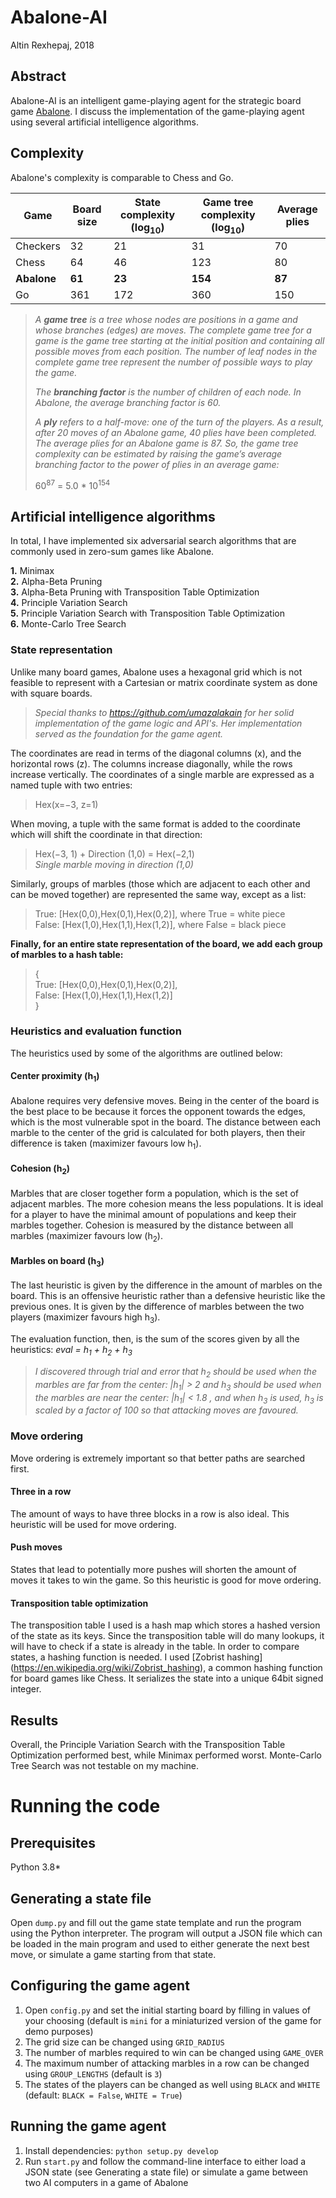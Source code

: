 # Abalone-AI
Altin Rexhepaj, 2018 

## Abstract
Abalone-AI is an intelligent game-playing agent for the strategic board game [Abalone](https://en.wikipedia.org/wiki/Abalone_(board_game)). I discuss the implementation of the game-playing agent using several artificial intelligence algorithms.

## Complexity
Abalone's complexity is comparable to Chess and Go.

| Game     | Board size | State complexity (log<sub>10</sub>) | Game tree complexity (log<sub>10</sub>) | Average plies |
|----------|------------|------------------|----------------------|---------------|
| Checkers | 32         | 21               | 31                   | 70            |
| Chess    | 64         | 46               | 123                  | 80            |
| **Abalone**  | **61**         | **23**               | **154**                  | **87**            |
| Go       | 361        | 172              | 360                  | 150           |
> *A **game tree** is a tree whose nodes are positions in a game and whose branches (edges) are moves. The complete game tree for a game is the game tree starting at the initial position and containing all possible moves from each position. The number of leaf nodes in the complete game tree represent the number of possible ways to play the game.*
>
> *The **branching factor** is the number of children of each node. In Abalone, the average branching factor is 60.*
> 
> *A **ply** refers to a half-move: one of the turn of the players. As a result, after 20 moves of an Abalone game, 40 plies have been completed. The average plies for an Abalone game is 87. So, the game tree complexity can be estimated by raising the game’s average branching factor to the power of plies in an average game:*
> 
> 60<sup>87</sup> = 5.0 * 10<sup>154</sup>

## Artificial intelligence algorithms
In total, I have implemented six adversarial search algorithms that are commonly used in zero-sum games like Abalone.

**1.** Minimax  
**2.** Alpha-Beta Pruning  
**3.** Alpha-Beta Pruning with Transposition Table Optimization  
**4.** Principle Variation Search  
**5.** Principle Variation Search with Transposition Table Optimization  
**6.** Monte-Carlo Tree Search  

### State representation
Unlike many board games, Abalone uses a hexagonal grid which is not feasible to represent with a Cartesian or matrix coordinate system as done with square boards.
> *Special thanks to https://github.com/umazalakain for her solid implementation of the game logic and API's. Her implementation served as the foundation for the game agent.*

The coordinates are read in terms of the diagonal columns (x), and the horizontal rows (z). The columns increase diagonally, while the rows increase vertically. The coordinates of a single marble are expressed as a named tuple with two entries:

> Hex(x=−3, z=1)

When moving, a tuple with the same format is added to the coordinate which will shift the coordinate in that direction:

> Hex(−3, 1) + Direction (1,0) = Hex(−2,1)  
> *Single marble moving in direction (1,0)*

Similarly, groups of marbles (those which are adjacent to each other and can be moved together) are represented the same way, except as a list:

> True: [Hex(0,0),Hex(0,1),Hex(0,2)], where True = white piece  
> False: [Hex(1,0),Hex(1,1),Hex(1,2)], where False = black piece

**Finally, for an entire state representation of the board, we add each group of marbles to a hash table:**

> {  
> True: [Hex(0,0),Hex(0,1),Hex(0,2)],  
> False: [Hex(1,0),Hex(1,1),Hex(1,2)]  
> }  

### Heuristics and evaluation function
The heuristics used by some of the algorithms are outlined below:

#### Center proximity (h<sub>1</sub>)
Abalone requires very defensive moves. Being in the center of the board is the best place to be because it forces the opponent towards the edges, which is the most vulnerable spot in the board. The distance between each marble to the center of the grid is calculated for both players, then their difference is taken (maximizer favours low h<sub>1</sub>).

#### Cohesion (h<sub>2</sub>)
Marbles that are closer together form a population, which is the set of adjacent marbles. The more cohesion means the less populations. It is ideal for a player to have the minimal amount of populations and keep their marbles together. Cohesion is measured by the distance between all marbles (maximizer favours low (h<sub>2</sub>).

#### Marbles on board (h<sub>3</sub>)
The last heuristic is given by the difference in the amount of marbles on the board. This is an offensive heuristic rather than a defensive heuristic like the previous ones. It is given by the difference of marbles between the two players (maximizer favours high h<sub>3</sub>).

The evaluation function, then, is the sum of the scores given by all the heuristics: *eval = h<sub>1</sub> + h<sub>2</sub> + h<sub>3</sub>*  

>*I discovered through trial and error that h<sub>2</sub> should be used when the marbles are far from the center: |h<sub>1</sub>| > 2 and h<sub>3</sub> should be used when the marbles are near the center: |h<sub>1</sub>| < 1.8 , and when h<sub>3</sub> is used, h<sub>3</sub> is scaled by a factor of 100 so that attacking moves are favoured.*

### Move ordering
Move ordering is extremely important so that better paths are searched first.

#### Three in a row 
The amount of ways to have three blocks in a row is also ideal. This heuristic will be used for move ordering. 

####  Push moves 
States that lead to potentially more pushes will shorten the amount of moves it takes to win the game. So this heuristic is good for move ordering.

#### Transposition table optimization
The transposition table I used is a hash map which stores a hashed version of the state as its keys. Since the transposition table will do many lookups, it will have to check if a state is already in the table. In order to compare states, a hashing function is needed. I used [Zobrist hashing] (https://en.wikipedia.org/wiki/Zobrist_hashing), a common hashing function for board games like Chess. It serializes the state into a unique 64bit signed integer. 

## Results
Overall, the Principle Variation Search with the Transposition Table Optimization performed best, while Minimax performed worst. Monte-Carlo Tree Search was not testable on my machine.

# Running the code
## Prerequisites
Python 3.8*

## Generating a state file
Open `dump.py` and fill out the game state template and run the program using the Python interpreter. The program will output a JSON file which can be loaded in the main program and used to either generate the next best move, or simulate a game starting from that state.

## Configuring the game agent
1. Open `config.py` and set the initial starting board by filling in values of your choosing (default is `mini` for a miniaturized version of the game for demo purposes)
2. The grid size can be changed using `GRID_RADIUS`
3. The number of marbles required to win can be changed using `GAME_OVER`
4. The maximum number of attacking marbles in a row can be changed using `GROUP_LENGTHS` (default is `3`)
5. The states of the players can be changed as well using `BLACK` and `WHITE` (default: `BLACK = False`, `WHITE = True`)

## Running the game agent
1. Install dependencies: `python setup.py develop`
2. Run `start.py` and follow the command-line interface to either load a JSON state (see Generating a state file) or simulate a game between two AI computers in a game of Abalone
